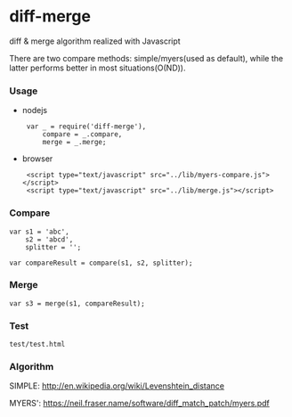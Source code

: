diff-merge
==========

diff &amp; merge algorithm realized with Javascript

There are two compare methods: simple/myers(used as default), while the latter performs better in most situations(O(ND)).

### Usage

 - nodejs

		var _ = require('diff-merge'),
			compare = _.compare,
			merge = _.merge;

 - browser
 
		<script type="text/javascript" src="../lib/myers-compare.js"></script>
		<script type="text/javascript" src="../lib/merge.js"></script>

### Compare

	var s1 = 'abc',
		s2 = 'abcd',
		splitter = '';

	var compareResult = compare(s1, s2, splitter);

### Merge

	var s3 = merge(s1, compareResult);

### Test

	test/test.html

### Algorithm

SIMPLE: http://en.wikipedia.org/wiki/Levenshtein_distance

MYERS': https://neil.fraser.name/software/diff_match_patch/myers.pdf
